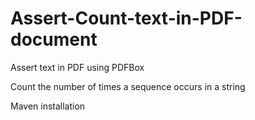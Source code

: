 # Assert-Count-text-in-PDF-document

Assert text in PDF using PDFBox 

Count the number of times a sequence occurs in a  string

Maven installation

